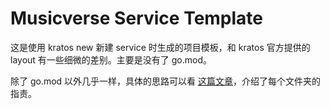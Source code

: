 # Musicverse Service Template

这是使用 kratos new 新建 service 时生成的项目模板，和 kratos 官方提供的 layout 有一些细微的差别。主要是没有了 go.mod。

除了 go.mod 以外几乎一样，具体的思路可以看 [这篇文章](https://go-kratos.dev/docs/intro/layout)，介绍了每个文件夹的指责。
